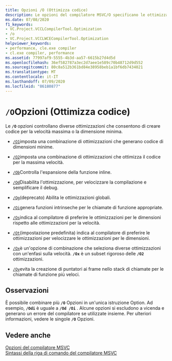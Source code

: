 ```yaml
---
title: Opzioni /O (Ottimizza codice)
description: Le opzioni del compilatore MSVC/O specificano le ottimizzazioni del compilatore da usare.
ms.date: 07/08/2020
f1_keywords:
- VC.Project.VCCLCompilerTool.Optimization
- /o
- VC.Project.VCCLWCECompilerTool.Optimization
helpviewer_keywords:
- performance, cle.exe compiler
- cl.exe compiler, performance
ms.assetid: 77997af9-5555-4b3d-aa57-6615b27d4d5d
ms.openlocfilehash: 36ef582787a3ec2d7aee1e589c70b48712d9d552
ms.sourcegitcommit: 80c8a512b361bd84e38958beb1a1bf6db7434021
ms.translationtype: MT
ms.contentlocale: it-IT
ms.lasthandoff: 07/09/2020
ms.locfileid: "86180877"
---
```

# <a name="o-options-optimize-code"></a>`/O`Opzioni (Ottimizza codice)

Le **`/O`** opzioni controllano diverse ottimizzazioni che consentono di creare codice per la velocità massima o la dimensione minima.

- [`/O1`](o1-o2-minimize-size-maximize-speed.md)imposta una combinazione di ottimizzazioni che generano codice di dimensioni minime.

- [`/O2`](o1-o2-minimize-size-maximize-speed.md)imposta una combinazione di ottimizzazioni che ottimizza il codice per la massima velocità.

- [`/Ob`](ob-inline-function-expansion.md)Controlla l'espansione della funzione inline.

- [`/Od`](od-disable-debug.md)Disabilita l'ottimizzazione, per velocizzare la compilazione e semplificare il debug.

- [`/Og`](og-global-optimizations.md)(deprecato) Abilita le ottimizzazioni globali.

- [`/Oi`](oi-generate-intrinsic-functions.md)genera funzioni intrinseche per le chiamate di funzione appropriate.

- [`/Os`](os-ot-favor-small-code-favor-fast-code.md)indica al compilatore di preferire le ottimizzazioni per le dimensioni rispetto alle ottimizzazioni per la velocità.

- [`/Ot`](os-ot-favor-small-code-favor-fast-code.md)(impostazione predefinita) indica al compilatore di preferire le ottimizzazioni per velocizzare le ottimizzazioni per le dimensioni.

- [`/Ox`](ox-full-optimization.md)è un'opzione di combinazione che seleziona diverse ottimizzazioni con un'enfasi sulla velocità. **`/Ox`** è un subset rigoroso delle **`/O2`** ottimizzazioni.

- [`/Oy`](oy-frame-pointer-omission.md)evita la creazione di puntatori ai frame nello stack di chiamate per le chiamate di funzione più veloci.

## <a name="remarks"></a>Osservazioni

È possibile combinare più **`/O`** Opzioni in un'unica istruzione Option. Ad esempio, **`/Odi`** è uguale a **`/Od /Oi`** . Alcune opzioni si escludono a vicenda e generano un errore del compilatore se utilizzate insieme. Per ulteriori informazioni, vedere le singole **`/O`** Opzioni.

## <a name="see-also"></a>Vedere anche

[Opzioni del compilatore MSVC](compiler-options.md)<br/>
[Sintassi della riga di comando del compilatore MSVC](compiler-command-line-syntax.md)

